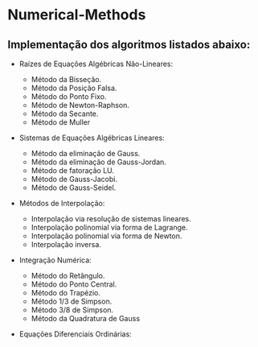 # Numerical-Methods

## Implementação dos algoritmos listados abaixo: 
- Raízes de Equações Algébricas Não-Lineares:
  * Método da Bisseção.
  * Método da Posição Falsa.
  * Método do Ponto Fixo.
  * Método de Newton-Raphson.
  * Método da Secante.
  * Método de Muller
  
- Sistemas de Equações Algébricas Lineares:
    * Método da eliminação de Gauss.
    * Método da eliminação de Gauss-Jordan.
    * Método de fatoração LU.
    * Método de Gauss-Jacobi.
    * Método de Gauss-Seidel.
    
- Métodos de Interpolação:
    * Interpolação via resolução de sistemas lineares.
    * Interpolação polinomial via forma de Lagrange.
    * Interpolação polinomial via forma de Newton.
    * Interpolação inversa.
    
- Integração Numérica:
    * Método do Retângulo.
    * Método do Ponto Central.
    * Método do Trapézio.
    * Método 1/3 de Simpson.
    * Método 3/8 de Simpson.
    * Método da Quadratura de Gauss
    
- Equações Diferenciais Ordinárias:
